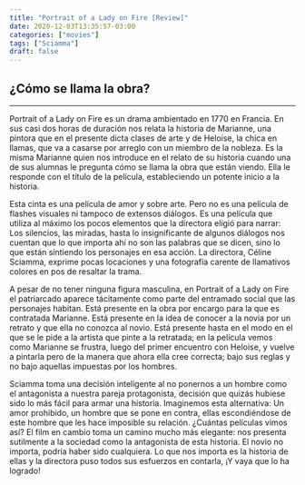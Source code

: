 ```yaml
---
title: "Portrait of a Lady on Fire [Review]"
date: 2020-12-03T13:35:57-03:00
categories: ["movies"]
tags: ["Sciamma"]
draft: false
---
```


## ¿Cómo se llama la obra?
---

Portrait of a Lady on Fire es un drama ambientado en 1770 en Francia. En sus casi dos horas de duración nos relata la historia de Marianne, una pintora que en el presente dicta clases de arte y de Heloise, la chica en llamas, que va a casarse por arreglo con un miembro de la nobleza. Es la misma Marianne quien nos introduce en el relato de su historia cuando una de sus alumnas le pregunta cómo se llama la obra que están viendo. Ella le responde con el título de la película, estableciendo un potente inicio a la historia. 

Esta cinta es una película de amor y sobre arte. Pero no es una película de flashes visuales ni tampoco de extensos diálogos. Es una película que utiliza al máximo los pocos elementos que la directora eligió para narrar: Los silencios, las miradas, hasta lo insignificante de algunos diálogos nos cuentan que lo que importa ahí no son las palabras que se dicen, sino lo que están sintiendo los personajes en esa acción. La directora, Céline Sciamma, exprime pocas locaciones y una fotografía carente de llamativos colores en pos de resaltar la trama.

A pesar de no tener ninguna figura masculina, en Portrait of a Lady on Fire el patriarcado aparece tácitamente como parte del entramado social que las personajes habitan. Está presente en la obra por encargo para la que es contratada Marianne. Está presente en la idea de conocer a la novia por un retrato y que ella no conozca al novio. Está presente hasta en el modo en el que se le pide a la artista que pinte a la retratada; en la película vemos como Marianne se frustra, luego del primer encuentro con Heloise, y vuelve a pintarla pero de la manera que ahora ella cree correcta; bajo sus reglas y no bajo aquellas impuestas por los hombres. 

Sciamma toma una decisión inteligente al no ponernos a un hombre como el antagonista a nuestra pareja protagonista, decisión que quizás hubiese sido lo más fácil para armar una historia. Imaginemos esta alternativa: Un amor prohibido, un hombre que se pone en contra, ellas escondiéndose de este hombre que les hace imposible su relación. ¿Cuántas películas vimos así? El film en cambio toma un camino mucho más elegante: nos presenta sutilmente a la sociedad como la antagonista de esta historia. El novio no importa, podría haber sido cualquiera. Lo que nos importa es la historia de ellas y la directora puso todos sus esfuerzos en contarla, ¡Y vaya que lo ha logrado!

